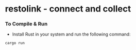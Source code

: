 # restolink - connect and collect


### To Compile & Run

- Install Rust in your system and run the following command:

```bash
cargo run
```
